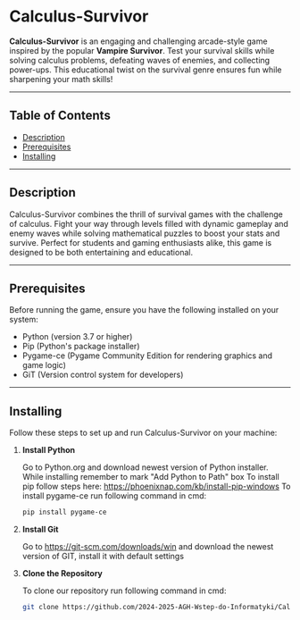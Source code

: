 # Calculus-Survivor

**Calculus-Survivor** is an engaging and challenging arcade-style game inspired by the popular **Vampire Survivor**. Test your survival skills while solving calculus problems, defeating waves of enemies, and collecting power-ups. This educational twist on the survival genre ensures fun while sharpening your math skills!

---

## Table of Contents

- [Description](#description)
- [Prerequisites](#prerequisites)
- [Installing](#installing)

---

## Description

Calculus-Survivor combines the thrill of survival games with the challenge of calculus. Fight your way through levels filled with dynamic gameplay and enemy waves while solving mathematical puzzles to boost your stats and survive. Perfect for students and gaming enthusiasts alike, this game is designed to be both entertaining and educational.

---

## Prerequisites

Before running the game, ensure you have the following installed on your system:

- Python (version 3.7 or higher)
- Pip (Python's package installer)
- Pygame-ce (Pygame Community Edition for rendering graphics and game logic)
- GiT (Version control system for developers)

---

## Installing

Follow these steps to set up and run Calculus-Survivor on your machine:
1. **Install Python**
   
    Go to Python.org and download newest version of Python installer. 
    While installing remember to mark "Add Python to Path" box
    To install pip follow steps here: https://phoenixnap.com/kb/install-pip-windows
    To install pygame-ce run following command in cmd:
    ```bash
    pip install pygame-ce
3. **Install Git**
   
    Go to https://git-scm.com/downloads/win and download the newest version of GIT, install it with default settings
    
5. **Clone the Repository**
   
    To clone our repository run following command in cmd:
    ```bash
   git clone https://github.com/2024-2025-AGH-Wstep-do-Informatyki/Calculus-Survivor.git
